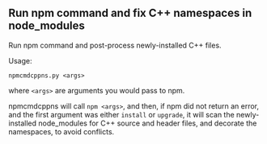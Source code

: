 ## Run npm command and fix C++ namespaces in node_modules


Run npm command and post-process newly-installed C++ files.

Usage: 

    npmcmdcppns.py <args>
    
where `<args>` are arguments you would pass to npm. 

npmcmdcppns will call `npm <args>`, and then, if npm did not return an error,
and the first argument was either `install` or `upgrade`, it will scan the newly-installed node_modules
for C++ source and header files, and decorate the namespaces, to avoid conflicts.
